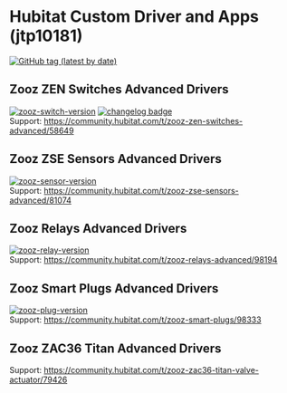 # Hubitat Custom Driver and Apps (jtp10181)  
[![GitHub tag (latest by date)](https://img.shields.io/github/v/tag/jtp10181/Hubitat?label=Most%20Recent%20Tag&logo=github)](https://github.com/jtp10181/Hubitat/tags)

## Zooz ZEN Switches Advanced Drivers  
[![zooz-switch-version](https://img.shields.io/badge/dynamic/json?color=blue&label=zooz-switch&prefix=v&query=%24.drivers.0.version&url=https%3A%2F%2Fraw.githubusercontent.com%2Fjtp10181%2FHubitat%2Fmain%2FpackageManifest%2Fzooz-zen-switch-dimmer.json&logo=github)](https://github.com/jtp10181/Hubitat/tags)
[![changelog badge](https://img.shields.io/badge/changelog-v1.6.3-important)](CHANGELOG-switch.md)  
Support: https://community.hubitat.com/t/zooz-zen-switches-advanced/58649

## Zooz ZSE Sensors Advanced Drivers  
[![zooz-sensor-version](https://img.shields.io/badge/dynamic/json?color=blue&label=zooz-sensor&prefix=v&query=%24.drivers.0.version&url=https%3A%2F%2Fraw.githubusercontent.com%2Fjtp10181%2FHubitat%2Fmain%2FpackageManifest%2Fzooz-zen-sensors.json)](https://github.com/jtp10181/Hubitat/tags)  
Support: https://community.hubitat.com/t/zooz-zse-sensors-advanced/81074

## Zooz Relays Advanced Drivers  
[![zooz-relay-version](https://img.shields.io/badge/dynamic/json?color=blue&label=zooz-relay&prefix=v&query=%24.drivers.0.version&url=https%3A%2F%2Fraw.githubusercontent.com%2Fjtp10181%2FHubitat%2Fmain%2FpackageManifest%2Fzooz-zen-relays.json)](https://github.com/jtp10181/Hubitat/tags)  
Support: https://community.hubitat.com/t/zooz-relays-advanced/98194

## Zooz Smart Plugs Advanced Drivers  
[![zooz-plug-version](https://img.shields.io/badge/dynamic/json?color=blue&label=zooz-plug&prefix=v&query=%24.drivers.0.version&url=https%3A%2F%2Fraw.githubusercontent.com%2Fjtp10181%2FHubitat%2Fmain%2FpackageManifest%2Fzooz-zen-plugs.json)](https://github.com/jtp10181/Hubitat/tags)  
Support: https://community.hubitat.com/t/zooz-smart-plugs/98333

## Zooz ZAC36 Titan Advanced Drivers  
Support: https://community.hubitat.com/t/zooz-zac36-titan-valve-actuator/79426
